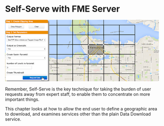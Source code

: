 # Self-Serve with FME Server

![](./Images/Img3.000.SelfServeIntroImage.png)

Remember, Self-Serve is the key technique for taking the burden of user requests away from expert staff, to enable them to concentrate on more important things.

This chapter looks at how to allow the end user to define a geographic area to download, and examines services other than the plain Data Download service.